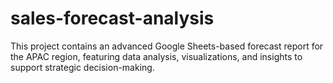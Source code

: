 # sales-forecast-analysis
This project contains an advanced Google Sheets-based forecast report for the APAC region, featuring data analysis, visualizations, and insights to support strategic decision-making.
